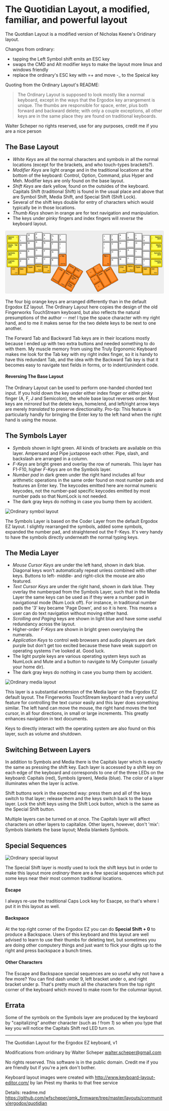 # The Quotidian Layout, a modified, familiar, and powerful layout #

The Quotdian Layout is a modified version of Nicholas Keene's Oridinary layout.

Changes from ordinary:
- tapping the Left Symbol shift emits an ESC key
- swaps the CMD and Alt modifier keys to make the layout more linux and windows friendly
- replace the ordinary's ESC key with =+ and move -\_ to the Speical key

Quoting from the Ordinary Layout's README:

> The Ordinary Layout is supposed to look mostly like a normal keyboard, except
> in the ways that the Ergodox key arrangement is unique. The thumbs are
> responsible for space, enter, plus both forward and backward delete; with
> only a couple exceptions, all other keys are in the same place they are found
> on traditional keyboards.

Walter Scheper
no rights reserved, use for any purposes, credit me if you are a nice person

## The Base Layout ##

* *White Keys* are all the normal characters and symbols in all the normal locations (except for the brackets, and who touch-types brackets?).
* *Modifier Keys* are light orange and in the traditional locationn at the bottom of the keyboard: Control, Option, Command, plus Hyper and Meh. Modifier keys are only found on the base layout.
* *Shift Keys* are dark yellow, found on the outsides of the keyboard. Capitals Shift (traditional Shift) is found in the usual place and above that are Symbol Shift, Media Shift, and Special Shift (Shift Lock).
* Several of the shift keys double for entry of characters which would typically be in those locations.
* *Thumb Keys* shown in orange are for text navigation and manipulation.
* The keys under pinky fingers and index fingers will *reverse* the keyboard layout.

![Quotidian base layout](./quotidian-base.png)

The four big orange keys are arranged differently than in the default Ergodox EZ layout. The Ordinary Layout here copies the design of the old Fingerworks TouchStream keyboard, but also reflects the natural presumptions of the author -- me! I type the space character with my right hand, and to me it makes sense for the two delete keys to be next to one another.

The Forward Tab and Backward Tab keys are in their locations mostly because I ended up with two extra buttons and needed something to do with them. My muscle memory from using the Truly Ergonomic Keyboard makes me look for the Tab key with my right index finger, so it is handy to have this redundant Tab, and the idea with the Backward Tab key is that it becomes easy to navigate text fields in forms, or to indent/unindent code.

#### Reversing The Base Layout ####

The Ordinary Layout can be used to perform one-handed chorded text input. If you hold down the key under either index finger or either pinky finger (A, F, J and Semicolon), the whole base layout reverses order. Most keys are _mirrored_ but the delete keys, home/end, and left/right arrow keys are merely *translated* to preserve directionality. Pro-tip: This feature is particularly handly for bringing the Enter key to the left hand when the right hand is using the mouse.

## The Symbols Layer ##

* *Symbols* shown in light green. All kinds of brackets are available on this layer. Ampersand and Pipe juxtapose each other. Pipe, slash, and backslash are arranged in a column.
* *F-Keys* are bright green and overlay the row of numerals. This layer has F1-F10, higher *F-Keys* are on the Symbols layer.
* *Number pad* in dark green under the right hand includes all four arithmetic operations in the same order found on most number pads and features an Enter key. The keycodes emitted here are normal numeric keycodes, not the number-pad specific keycodes emitted by most number pads so that NumLock is not needed.
* The dark gray keys do nothing in case you bump them by accident.

![Ordinary symbol layout](https://i.imgur.com/JnX3lV2.png)

The Symbols Layer is based on the Coder Layer from the default Ergodox EZ layout. I slightly rearranged the symbols, added some symbols, expanded the number pad, and straightened out the F-Keys. It's very handy to have the symbols directly underneath the normal typing keys.

## The Media Layer ##

* *Mouse Cursor Keys* are under the left hand, shown in dark blue. Diagonal keys won't automatically repeat unless combined with other keys. Buttons to left- middle- and right-click the mouse are also featured.
* *Text Cursor Keys* are under the right hand, shown in dark blue. They overlay the numberpad from the Symbols Layer, such that in the Media Layer the same keys can be used as if they were a number pad in navigational mode (Num Lock off). For instance, in traditional number pads the '3' key became 'Page Down', and so it is here. This means a user can do text navigation without moving either hand.
* *Scrolling and Paging* keys are shown in light blue and have some useful redundancy across the layout.
* Higher-order *F-Keys* are shown in bright green overylaying the numerals.
* *Application Keys* to control web browsers and audio players are dark purple but don't get too excited because these have weak support on operating systems I've looked at. Good luck.
* The light purple keys are various operating system keys such as NumLock and Mute and a button to navigate to My Computer (usually your home dir).
* The dark gray keys do nothing in case you bump them by accident.

![Ordinary media layout](https://i.imgur.com/1jJnQrG.png)

This layer is a substantial extension of the Media layer on the Ergodox EZ default layout. The Fingerworks TouchStream keyboard had a very useful feature for controlling the text cursor easily and this layer does something similar. The left hand can move the mouse, the right hand moves the text cursor, in all four directions, in small or large increments. This greatly enhances navigation in text documents.

Keys to directly interact with the operating system are also found on this layer, such as volume and shutdown.

## Switching Between Layers ##

In addition to Symbols and Media there is the Capitals layer which is exactly the same as pressing the shift key. Each layer is accessed by a shift key on each edge of the keyboard and corresponds to one of the three LEDs on the keyboard: Capitals (red), Symbols (green), Media (blue). The color of a layer illuminates when the layer is active.

Shift buttons work in the expected way: press them and all of the keys switch to that layer; release them and the keys switch back to the base layer. Lock the shift keys using the Shift Lock button, which is the same as the Special Shift button.

Multiple layers can be turned on at once. The Capitals layer will affect characters on other layers to capitalize. Other layers, however, don't 'mix': Symbols blankets the base layout; Media blankets Symbols.

## Special Sequences ##

![Ordinary special layout](https://i.imgur.com/XHXELD5.png)

The Special Shift layer is mostly used to lock the shift keys but in order to make this layout more _ordinary_ there are a few special sequences which put some keys near their most common traditional locations.

#### Escape ####

I always re-use the traditional Caps Lock key for Esacpe, so that's where I put it in this layout as well.

#### Backspace ####

At the top right corner of the Ergodox EZ you can do **Special Shift + 0** to produce a Backspace. Users of this keyboard and this layout are well advised to learn to use their thumbs for deleting text, but sometimes you are doing other computery things and just want to flick your digits up to the right and press backspace a bunch times.

#### Other Characters ####

The Escape and Backspace special sequences are so useful why not have a few more? You can find dash under 9, left bracket under o, and right bracket under p. That's pretty much all the characters from the top right corner of the keyboard which moved to make room for the columnar layout.

## Errata ##

Some of the symbols on the Symbols layer are produced by the keyboard by "capitalizing" another character (such as *!* from *1*) so when you type that key you will notice the Capitals Shift red LED turn on.

****

The Quotidian Layout for the Ergodox EZ keyboard, v1

Modifications from oridinary by Walter Scheper walter.scheper@gmail.com

No rights reserved. This software is in the public domain. Credit me if you are friendly but if you're a jerk don't bother.

Keyboard layout images were created with http://www.keyboard-layout-editor.com/ by Ian Prest my thanks to that free service

Details: readme.md
         https://github.com/wfscheper/qmk_firmware/tree/master/layouts/community/ergodox/quotidian
